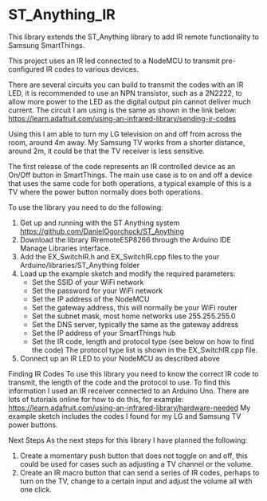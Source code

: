 # ST_Anything_IR

This library extends the ST_Anything library to add IR remote functionality to Samsung SmartThings.

This project uses an IR led connected to a NodeMCU to transmit pre-configured IR codes to various devices.

There are several circuits you can build to transmit the codes with an IR LED, it is recommended to use an NPN transistor, such as a 2N2222, to allow more power to the LED as the digital output pin cannot deliver much current.  The circuit I am using is the same as shown in the link below:
https://learn.adafruit.com/using-an-infrared-library/sending-ir-codes

Using this I am able to turn my LG television on and off from across the room, around 4m away.  My Samsung TV works from a shorter distance, around 2m, it could be that the TV receiver is less sensitive.

The first release of the code represents an IR controlled device as an On/Off button in SmartThings.  The main use case is to on and off a device that uses the same code for both operations, a typical example of this is a TV where the power button normally does both operations.

To use the library you need to do the following:
1) Get up and running with the ST Anything system https://github.com/DanielOgorchock/ST_Anything
2) Download the library IRremoteESP8266 through the Arduino IDE Manage Libraries interface.
3) Add the EX_SwitchIR.h and EX_SwitchIR.cpp files to the your Arduino/libraries/ST_Anything folder
4) Load up the example sketch and modify the required parameters:
    - Set the SSID of your WiFi network
    - Set the password for your WiFi network
    - Set the IP address of the NodeMCU
    - Set the gateway address, this will normally be your WiFi router
    - Set the subnet mask, most home networks use 255.255.255.0
    - Set the DNS server, typically the same as the gateway address
    - Set the IP address of your SmartThings hub
    - Set the IR code, length and protocol type (see below on how to find the code)  The protocol type list is shown in the EX_SwitchIR.cpp file.
5) Connect up an IR LED to your NodeMCU as described above

Finding IR Codes
To use this library you need to know the correct IR code to transmit, the length of the code and the protocol to use.  To find this information I used an IR receiver connected to an Arduino Uno.  There are lots of tutorials online for how to do this, for example:
https://learn.adafruit.com/using-an-infrared-library/hardware-needed
My example sketch includes the codes I found for my LG and Samsung TV power buttons.

Next Steps
As the next steps for this library I have planned the following:
1) Create a momentary push button that does not toggle on and off, this could be used for cases such as adjusting a TV channel or the volume.
2) Create an IR macro button that can send a series of IR codes, perhaps to turn on the TV, change to a certain input and adjust the volume all with one click.

